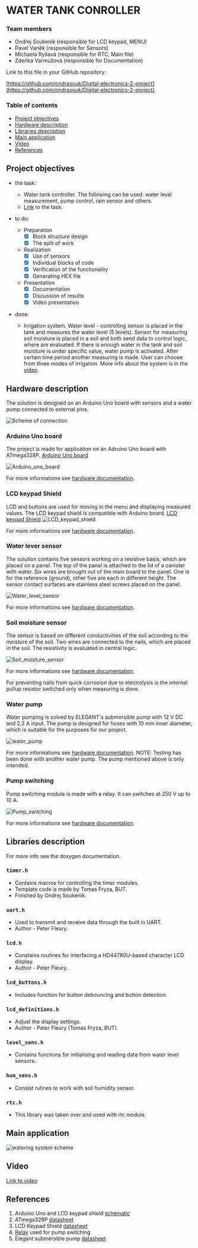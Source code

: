 # WATER TANK CONROLLER

### Team members

* Ondřej Soukeník (responsible for LCD keypad, MENU)
* Pavel Vaněk (responsible for Sensors)
* Michaela Ryšavá (responsible for RTC, Main file)
* Zdeňka Varmužová (responsible for Documentation)

Link to this file in your GitHub repository:

[https://github.com/ondrasouk/Digital-electronics-2-project](https://github.com/ondrasouk/Digital-electronics-2-project)

### Table of contents

* [Project objectives](#objectives)
* [Hardware description](#hardware)
* [Libraries description](#libs)
* [Main application](#main)
* [Video](#video)
* [References](#references)

<a name="objectives"></a>

## Project objectives

* the task:
    * Water tank controller. The following can be used: water level measurement, pump control, rain sensor and others.
    * [Link](https://github.com/tomas-fryza/Digital-electronics-2/tree/master/Labs/project) to the task.

* to do:
    * Preparation
        * [x] Block structure design
        * [x] The split of work
    * Realization
        * [x] Use of sensors
        * [x] Individual blocks of code
        * [x] Verification of the functionality
        * [x] Generating HEX file
    * Presentation
        * [x] Documentation
        * [x] Discussion of results
        * [x] Video presentation

* done:
    * Irrigation system. Water level - controlling sensor is placed in the tank and measures the water level (5 levels). Sensor for measuring soil moisture is placed in a soil and both send data to control logic, where are evaluated. If there is enough water in the tank and soil moisture is under specific value, water pump is activated. After certain time period another measuring is made. User can choose from three modes of irrigation. More info about the system is in the [video](https://youtu.be/Qcah5Nm7IAs).

<a name="hardware"></a>

## Hardware description

The solution is designed on an Arduino Uno board with sensors and a water pump connected to external pins.

![Scheme of connection](Docs/HW/scheme.jpg)


### Arduino Uno board 
The project is made for application on an Adruino Uno board with ATmega328P. 
[Arduino Uno board](Docs/arduino_shield.pdf)

![Arduino_uno_board](Docs/HW/Images/Arduino_uno_shield_.png)

For more informations see [hardware documentation](Docs/HW/readme.md).

### LCD keypad Shield
LCD and buttons are used for moving in the menu and displaying measured values. The LCD keypad shield is compatible with Arduino board.
[LCD keypad Shield](Docs/arduino_shield.pdf)
![LCD_keypad_shield](Docs/HW/Images/LCD_keypad_shield_.png)

For more informations see [hardware documentation](Docs/HW/readme.md).

### Water lever sensor
The solution contains five sensors working on a resistive basis, which are placed on a panel. The top of the panel is attached to the lid of a canister with water. Six wires are brought out of the main board to the panel. One is for the reference (ground), other five are each in different height. The sensor contact surfaces are stainless steel screws placed on the panel. 

![Water_level_sensor](Docs/HW/Images/water_sensor.jpeg)

For more informations see [hardware documentation](Docs/HW/readme.md).

### Soil moisture sensor
The sensor is based on different conductivities of the soil according to the moisture of the soil. Two wires are connected to the nails, which are placed in the soil. The resistivity is evaluated in central logic.

![Soil_moisture_sensor](Docs/HW/Images/hum_sensor.jpeg)

For more informations see [hardware documentation](Docs/HW/readme.md).

For preventing nails from quick corrosion due to electrolysis is the internal pullup resistor switched only when measuring is done.

### Water pump
Water pumping is solved by ELEGANT's submersible pump with 12 V DC and 2,2 A input. The pump is designed for hoses with 10 mm inner diameter, which is suitable for the purposes for our project.

![water_pump](Docs/HW/Images/cerpadlo.jpg)

For more informations see [hardware documentation](Docs/HW/readme.md).
NOTE: Testing has been done with another water pump. The pump mentioned above is only intended.

### Pump switching
Pump switching module is made with a relay. It can switches at 250 V up to 10 A.

![Pump_switching](Docs/HW/Images/relay.jpeg)

For more informations see [hardware documentation](Docs/HW/readme.md).

<a name="libs"></a>

## Libraries description
For more info see the doxygen documentation.

### ``` timer.h ```
* Contains macros for controlling the timer modules.
* Template code is made by Tomas Fryza, BUT.
* Finished by Ondrej Soukenik.

### ``` uart.h ```
* Used to transmit and receive data through the built in UART.
* Author - Peter Fleury.

### ``` lcd.h ```
* Constains routines for interfacing a HD44780U-based character LCD display.
* Author - Peter Fleury.

### ``` lcd_buttons.h ```
* Includes function for button debouncing and button detection.

### ``` lcd_definitions.h ```
* Adjust the display settings.
* Author - Peter Fleury (Tomas Fryza, BUT).

### ``` level_sens.h ```
* Contains functions for initialising and reading data from water level sensors.

### ``` hum_sens.h ```
* Consist rutines to work with soil humidity sensor.

### ``` rtc.h ```
* This library was taken over and used with rtc module.


<a name="main"></a>

## Main application

![watering system scheme](Docs/HW/Images/watering_system.jpg)

<a name="video"></a>

## Video

[Link to video](https://youtu.be/Qcah5Nm7IAs)

<a name="references"></a>

## References

1. Arduino Uno and LCD keypad shield [schematic](Docs/arduino_shield.pdf)
2. ATmega328P [datasheet](Docs/ATmega328P_Datasheet.pdf)
3. LCD Keypad Shield [datasheet](Docs/Datasheet_DFR0009_D-Robotics.pdf)
4. [Relay](Docs/Datasheet_SRD-12VDC-xx-x_ETC.pdf) used for pump switching
5. Elegant submersible pump [datasheet](Docs/Datasheet_comet-pumpen-elegant.pdf)
